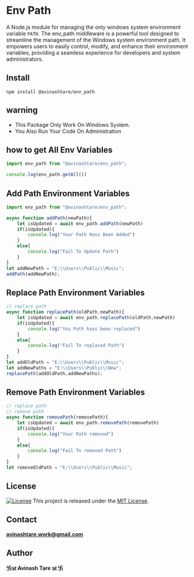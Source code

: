 # Env Path

A Node.js module for managing the only windows system environment variable `PATH`.
The env_path middleware is a powerful tool designed to streamline the management of the Windows system environment path. It empowers users to easily control, modify, and enhance their environment variables, providing a seamless experience for developers and system administrators.

## Install

```shell
npm install @avinashtare/env_path

```

## warning
- This Package Only Work On Windows System.
- You Also Run Your Code On Administration

## how to get All Env Variables

```js
import env_path from "@avinashtare/env_path";

console.log(env_path.getAll())

```

## Add Path Environment Variables

```js
import env_path from "@avinashtare/env_path";

async function addPath(newPath){
    let isUpdated = await env_path.addPath(newPath)
    if(isUpdated){
        console.log("Your Path Hass Been Added")
    }
    else{
        console.log("Fail To Update Path")
    }
}
let addNewPath = "E:\\Users\\Public\\Music";
addPath(addNewPath);

```

## Replace Path Environment Variables

```js
// replace path 
async function replacePath(oldPath,newPath){
    let isUpdated = await env_path.replacePath(oldPath,newPath)
    if(isUpdated){
        console.log("You Path hass been replaced")
    }
    else{
        console.log("Fail To replaced Path")
    }
}
let addOldPath = "E:\\Users\\Public\\Music";
let addNewPaths = "E:\\Users\\Public\\New";
replacePath(addOldPath,addNewPaths);

```

## Remove Path Environment Variables

```js
// replace path 
// remove path 
async function removePath(removePath){
    let isUpdated = await env_path.removePath(removePath)
    if(isUpdated){
        console.log("Your Path removed")
    }
    else{
        console.log("Fail To removed Path")
    }
}
let removeOldPath = "E:\\Users\\Public\\Music";
```

## License


[![License](https://img.shields.io/badge/License-MIT-blue.svg)](https://opensource.org/licenses/MIT)
This project is released under the [MIT License](LICENSE).  


## Contact

**[avinashtare.work@gmail.com](mailto:avinashtare.work@gmail.com)**

## Author
**卐🕉 Avinash Tare 🕉 卐**

